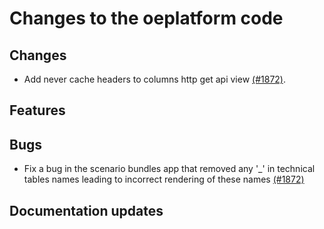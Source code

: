 <!--
SPDX-FileCopyrightText: 2025 Jonas Huber <https://github.com/jh-RLI> © Reiner Lemoine Institut

SPDX-License-Identifier: CC0-1.0
-->

# Changes to the oeplatform code

## Changes

- Add never cache headers to columns http get api view [(#1872)](https://github.com/OpenEnergyPlatform/oeplatform/pull/1872).

## Features

## Bugs

- Fix a bug in the scenario bundles app that removed any '\_' in technical tables names leading to incorrect rendering of these names [(#1872)](https://github.com/OpenEnergyPlatform/oeplatform/pull/1872)

## Documentation updates
